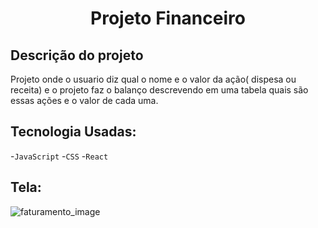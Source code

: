 <h1 align="center">
  Projeto Financeiro</h1>                               
  
## Descrição do projeto

Projeto onde o usuario diz qual o nome e o valor da ação( dispesa ou receita) e o projeto faz o balanço descrevendo em uma tabela quais são essas ações e o valor de cada uma.

## Tecnologia Usadas:

-`JavaScript`
-`CSS`
-`React`

## Tela:

![faturamento_image](https://user-images.githubusercontent.com/110298670/220726403-62f01697-ffd9-40b9-990c-a6ddb12b4b3c.png)

